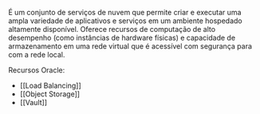 É um conjunto de serviços de nuvem que permite criar e executar uma ampla variedade de aplicativos e serviços em um ambiente hospedado altamente disponível. 
Oferece recursos de computação de alto desempenho (como instâncias de hardware físicas) e capacidade de armazenamento em uma rede virtual que é acessível com segurança para com a rede local. 

Recursos Oracle: 
- [[Load Balancing]]
- [[Object Storage]]
- [[Vault]]